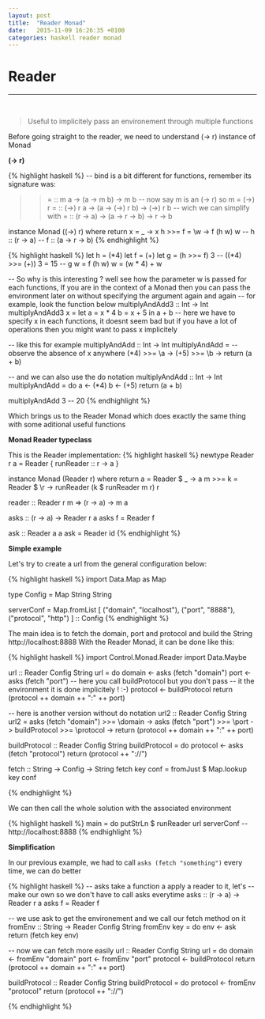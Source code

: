 ```yaml
---
layout: post
title:  "Reader Monad"
date:   2015-11-09 16:26:35 +0100
categories: haskell reader monad
---
```


# Reader

---
<br>

> Useful to implicitely pass an environement through multiple functions

Before going straight to the reader, we need to understand (-> r) instance of Monad

**(→ r)**

{% highlight haskell %}
-- bind is a bit different for functions, remember its signature was:
>>= :: m a -> (a -> m b) -> m b
-- now say m is an (-> r) so m = (->) r
>>= :: (->) r a -> (a -> (->) r b) -> (->) r b
-- wich we can simplify with
>>= :: (r -> a) -> (a -> r -> b) -> r -> b

instance Monad ((->) r) where
  return x = \_ -> x
  h >>= f = \w -> f (h w) w
  -- h :: (r -> a)
  -- f :: (a -> r -> b)
{% endhighlight %}

{% highlight haskell %}
let h = (*4)
let f = (+)
let g = (h >>= f) 3 -- ((*4) >>= (+)) 3 = 15
-- g w = f (h w) w = (w * 4) + w

-- So why is this interesting ? well see how the parameter w is passed for each functions, If you are in the context of a Monad then you can pass the environment later on without specifying the argument again and again
-- for example, look the function below
multiplyAndAdd3 :: Int -> Int
multiplyAndAdd3 x = let
  a = x * 4
  b = x + 5
  in a + b
  -- here we have to specify x in each functions, it doesnt seem bad but if you have a lot of operations then you might want to pass x implicitely

-- like this for example
multiplyAndAdd :: Int -> Int
multiplyAndAdd =
-- observe the absence of x anywhere
  (*4) >>= \a ->
  (+5) >>= \b ->
  return (a + b)

-- and we can also use the do notation
multiplyAndAdd :: Int -> Int
multiplyAndAdd = do
  a <- (*4)
  b <- (+5)
  return (a + b)

multiplyAndAdd 3 -- 20
{% endhighlight %}

Which brings us to the Reader Monad which does exactly the same thing with some aditional useful functions

**Monad Reader typeclass**

This is the Reader implementation:
{% highlight haskell %}
newtype Reader r a = Reader { runReader :: r -> a }

instance Monad (Reader r) where
  return a = Reader $ \_ -> a
  m >>= k = Reader $ \r -> runReader (k $ runReader m r) r

reader :: Reader r m => (r -> a) -> m a

asks :: (r -> a) -> Reader r a
asks f = Reader f

ask :: Reader a a
ask = Reader id
{% endhighlight %}

**Simple example**

Let's try to create a url from the general configuration below:

{% highlight haskell %}
import Data.Map as Map

type Config = Map String String

serverConf = Map.fromList [
  ("domain", "localhost"),
  ("port", "8888"),
  ("protocol", "http")
  ] :: Config
{% endhighlight %}

The main idea is to fetch the domain, port and protocol and build the String http://localhost:8888
With the Reader Monad, it can be done like this:

{% highlight haskell %}
import Control.Monad.Reader
import Data.Maybe

url :: Reader Config String
url = do
  domain <- asks (fetch "domain")
  port <- asks (fetch "port")
  -- here you call buildProtocol but you don't pass
  -- it the environment it is done implicitely ! :-)
  protocol <- buildProtocol
  return (protocol ++ domain ++ ":" ++ port)

-- here is another version without do notation
url2 :: Reader Config String
url2 =
  asks (fetch "domain") >>= \domain ->
  asks (fetch "port") >>= \port ->
  buildProtocol >>= \protocol ->
  return (protocol ++ domain ++ ":" ++ port)

buildProtocol :: Reader Config String
buildProtocol = do
  protocol <- asks (fetch "protocol")
  return (protocol ++ "://")

fetch :: String -> Config -> String
fetch key conf =
  fromJust $ Map.lookup key conf

{% endhighlight %}

We can then call the whole solution with the associated environment

{% highlight haskell %}
main = do
  putStrLn $ runReader url serverConf -- http://localhost:8888
{% endhighlight %}

**Simplification**

In our previous example, we had to call `asks (fetch "something")` every time, we can do better

{% highlight haskell %}
-- asks take a function a apply a reader to it, let's
-- make our own so we don't have to call asks everytime
asks :: (r -> a) -> Reader r a
asks f = Reader f

-- we use ask to get the environement and we call our fetch method on it
fromEnv :: String -> Reader Config String
fromEnv key = do
  env <- ask
  return (fetch key env)

-- now we can fetch more easily
url :: Reader Config String
url = do
  domain <- fromEnv "domain"
  port <- fromEnv "port"
  protocol <- buildProtocol
  return (protocol ++ domain ++ ":" ++ port)

buildProtocol :: Reader Config String
buildProtocol = do
  protocol <- fromEnv "protocol"
  return (protocol ++ "://")

{% endhighlight %}
